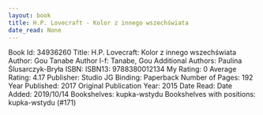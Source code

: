 ```yaml
---
layout: book
title: H.P. Lovecraft - Kolor z innego wszechświata
date_read: None
---
```


Book Id: 34936260
Title: H.P. Lovecraft: Kolor z innego wszechświata
Author: Gou Tanabe
Author l-f: Tanabe, Gou
Additional Authors: Paulina Ślusarczyk-Bryła
ISBN: 
ISBN13: 9788380012134
My Rating: 0
Average Rating: 4.17
Publisher: Studio JG
Binding: Paperback
Number of Pages: 192
Year Published: 2017
Original Publication Year: 2015
Date Read: 
Date Added: 2019/10/14
Bookshelves: kupka-wstydu
Bookshelves with positions: kupka-wstydu (#171)


